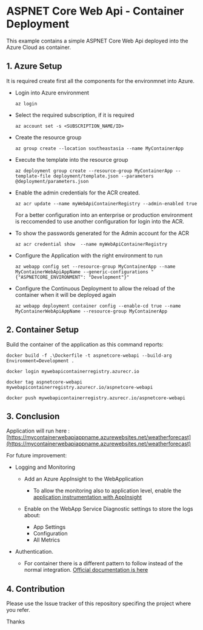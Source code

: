 # ASPNET Core Web Api - Container Deployment #

This example contains a simple ASPNET Core Web Api deployed into the Azure Cloud as container.

## 1. Azure Setup ##

It is required create first all the components for the environmnet into Azure.

* Login into Azure environment

  `az login`

* Select the required subscription, if it is required

  `az account set -s <SUBSCRIPTION_NAME/ID>`

* Create the resource group

  `az group create --location southeastasia --name MyContainerApp`

* Execute the template into the resource group

  `az deployment group create --resource-group MyContainerApp --template-file deployment/template.json --parameters @deployment/parameters.json`

* Enable the admin credentials for the ACR created.

  `az acr update --name myWebApiContainerRegistry --admin-enabled true`

  For a better configuration into an enterprise or production environment is reccomended to use another configuration for login into the ACR.

* To show the passwords generated for the Admin account for the ACR

  `az acr credential show  --name myWebApiContainerRegistry`

* Configure the Application with the right environment to run

  `az webapp config set --resource-group MyContainerApp --name MyContainerWebApiAppName --generic-configurations "{"ASPNETCORE_ENVIRONMENT": "Development"}"`

* Configure the Continuous Deployment to allow the reload of the container when it will be deployed again

  `az webapp deployment container config --enable-cd true --name MyContainerWebApiAppName --resource-group MyContainerApp`

## 2. Container Setup ##

Build the container of the application as this command reports:

```
docker build -f .\Dockerfile -t aspnetcore-webapi --build-arg Environment=Development .

docker login mywebapicontainerregistry.azurecr.io

docker tag aspnetcore-webapi mywebapicontainerregistry.azurecr.io/aspnetcore-webapi 

docker push mywebapicontainerregistry.azurecr.io/aspnetcore-webapi 
```

## 3. Conclusion ##

Application will run here : [https://mycontainerwebapiappname.azurewebsites.net/weatherforecast](https://mycontainerwebapiappname.azurewebsites.net/weatherforecast)

For future improvement:

* Logging and Monitoring
  * Add an Azure AppInsight to the WebApplication
    * To allow the monitoring also to application level, enable the [application instrumentation with AppInsight](https://docs.microsoft.com/en-us/azure/azure-monitor/app/asp-net-core)


  * Enable on the WebApp Service Diagnostic settings to store the logs about:
    * App Settings
    * Configuration
    * All Metrics

* Authentication.
  * For container there is a different pattern to follow instead of the normal integration. [Official documentation is here](https://docs.microsoft.com/en-us/azure/app-service/overview-authentication-authorization#how-it-works)

## 4. Contribution ##

Please use the Issue tracker of this repository specifing the project where you refer.

Thanks